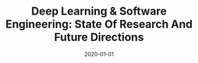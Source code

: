---
title: "Deep Learning & Software Engineering: State Of Research And Future Directions"
date: 2020-01-01
venue: ""
paperurl: 
authors: "Prem Devanbu, Matthew B Dwyer, Sebastian G Elbaum, Michael Lowry, Kevin Moran, Denys Poshyvanyk, Baishakhi Ray, Rishabh Singh and Xiangyu Zhang"
---